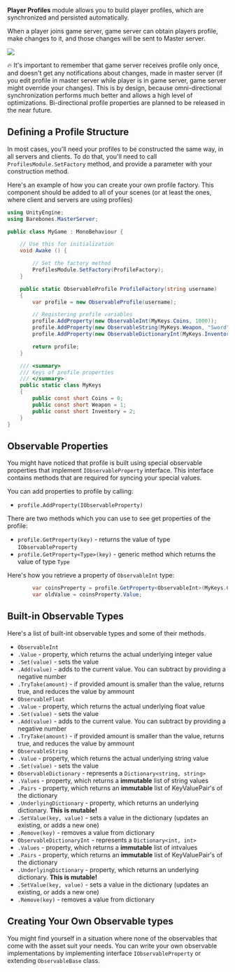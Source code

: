 **Player Profiles** module allows you to build player profiles, which are synchronized and persisted automatically.

When a player joins game server, game server can obtain players profile, make changes to it, and those changes will be sent to Master server.

![](http://i.imgur.com/pYZ9MhY.png)

:fire: It's important to remember that game server receives profile only once, and doesn't get any notifications about changes, made in master server (if you edit profile in master server while player is in game server, game server might override your changes). This is by design, because omni-directional synchronization performs much better and allows a high level of optimizations. Bi-directional profile properties are planned to be released in the near future.

## Defining a Profile Structure

In most cases, you'll need your profiles to be constructed the same way, in all servers and clients. To do that, you'll need to call `ProfilesModule.SetFactory` method, and provide a parameter with your construction method. 

Here's an example of how you can create your own profile factory. This component should be added to all of your scenes (or at least the ones, where client and servers are using profiles)

``` C#
using UnityEngine;
using Barebones.MasterServer;

public class MyGame : MonoBehaviour {

	// Use this for initialization
	void Awake () {

        // Set the factory method
	    ProfilesModule.SetFactory(ProfileFactory);
	}

    public static ObservableProfile ProfileFactory(string username)
    {
        var profile = new ObservableProfile(username);

        // Registering profile variables
        profile.AddProperty(new ObservableInt(MyKeys.Coins, 1000));
        profile.AddProperty(new ObservableString(MyKeys.Weapon, "Sword"));
        profile.AddProperty(new ObservableDictionaryInt(MyKeys.Inventory));

        return profile;
    }

    /// <summary>
    /// Keys of profile properties
    /// </summary>
    public static class MyKeys
    {
        public const short Coins = 0;
        public const short Weapon = 1;
        public const short Inventory = 2;
    }
}
```

## Observable Properties

You might have noticed that profile is built using special observable properties that implement `IObservableProperty` interface. This interface contains methods that are required for syncing your special values.

You can add properties to profile by calling:
* `profile.AddProperty(IObservableProperty)`

There are two methods which you can use to see get properties of the profile:
* `profile.GetProperty(key)` - returns the value of type `IObservableProperty`
* `profile.GetProperty<Type>(key)` - generic method which returns the value of type `Type`

Here's how you retrieve a property of `ObservableInt` type: 

``` C#
        var coinsProperty = profile.GetProperty<ObservableInt>(MyKeys.Coins);
        var oldValue = coinsProperty.Value;
```

## Built-in Observable Types

Here's a list of built-int observable types and some of their methods.
* `ObservableInt`
 * `.Value` - property, which returns the actual underlying integer value
 * `.Set(value)` - sets the value
 * `.Add(value)` - adds to the current value. You can subtract by providing a negative number
 * `.TryTake(amount)` - if provided amount is smaller than the value, returns true, and reduces the value by ammount
* `ObservableFloat`
 * `.Value` - property, which returns the actual underlying float value
 * `.Set(value)` - sets the value
 * `.Add(value)` - adds to the current value. You can subtract by providing a negative number
 * `.TryTake(amount)` - if provided amount is smaller than the value, returns true, and reduces the value by ammount
* `ObservableString`
 * `.Value` - property, which returns the actual underlying string value
 * `.Set(value)` - sets the value
* `ObservableDictionary` - represents a `Dictionary<string, string>`
 * `.Values` - property, which returns a **immutable** list of string values
 * `.Pairs` - property, which returns an **immutable** list of KeyValuePair's of the dictionary
 * `.UnderlyingDictionary` - property, which returns an underlying dictionary. **This is mutable!**
 * `.SetValue(key, value)` - sets a value in the dictionary (updates an existing, or adds a new one)
 * `.Remove(key)` - removes a value from dictionary
* `ObservableDictionaryInt` - represents a `Dictionary<int, int>`
 * `.Values` - property, which returns a **immutable** list of intvalues
 * `.Pairs` - property, which returns an **immutable** list of KeyValuePair's of the dictionary
 * `.UnderlyingDictionary` - property, which returns an underlying dictionary. **This is mutable!**
 * `.SetValue(key, value)` - sets a value in the dictionary (updates an existing, or adds a new one)
 * `.Remove(key)` - removes a value from dictionary

## Creating Your Own Observable types

You might find yourself in a situation where none of the observables that come with the asset suit your needs. You can write your own observable implementations by implementing interface `IObservableProperty` or extending `ObservableBase` class.